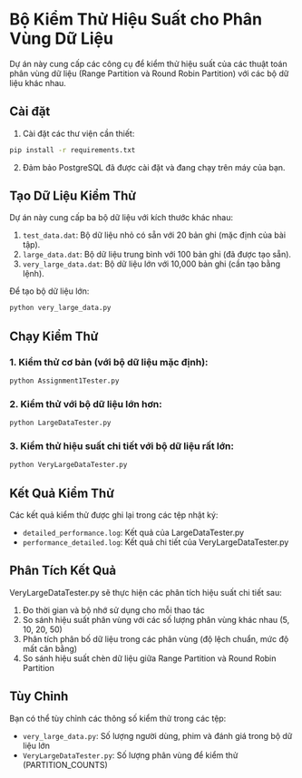 # Bộ Kiểm Thử Hiệu Suất cho Phân Vùng Dữ Liệu

Dự án này cung cấp các công cụ để kiểm thử hiệu suất của các thuật toán phân vùng dữ liệu (Range Partition và Round Robin Partition) với các bộ dữ liệu khác nhau.

## Cài đặt

1. Cài đặt các thư viện cần thiết:

```bash
pip install -r requirements.txt
```

2. Đảm bảo PostgreSQL đã được cài đặt và đang chạy trên máy của bạn.

## Tạo Dữ Liệu Kiểm Thử

Dự án này cung cấp ba bộ dữ liệu với kích thước khác nhau:

1. `test_data.dat`: Bộ dữ liệu nhỏ có sẵn với 20 bản ghi (mặc định của bài tập).
2. `large_data.dat`: Bộ dữ liệu trung bình với 100 bản ghi (đã được tạo sẵn).
3. `very_large_data.dat`: Bộ dữ liệu lớn với 10,000 bản ghi (cần tạo bằng lệnh).

Để tạo bộ dữ liệu lớn:

```bash
python very_large_data.py
```

## Chạy Kiểm Thử

### 1. Kiểm thử cơ bản (với bộ dữ liệu mặc định):

```bash
python Assignment1Tester.py
```

### 2. Kiểm thử với bộ dữ liệu lớn hơn:

```bash
python LargeDataTester.py
```

### 3. Kiểm thử hiệu suất chi tiết với bộ dữ liệu rất lớn:

```bash
python VeryLargeDataTester.py
```

## Kết Quả Kiểm Thử

Các kết quả kiểm thử được ghi lại trong các tệp nhật ký:

- `detailed_performance.log`: Kết quả của LargeDataTester.py
- `performance_detailed.log`: Kết quả chi tiết của VeryLargeDataTester.py

## Phân Tích Kết Quả

VeryLargeDataTester.py sẽ thực hiện các phân tích hiệu suất chi tiết sau:

1. Đo thời gian và bộ nhớ sử dụng cho mỗi thao tác
2. So sánh hiệu suất phân vùng với các số lượng phân vùng khác nhau (5, 10, 20, 50)
3. Phân tích phân bố dữ liệu trong các phân vùng (độ lệch chuẩn, mức độ mất cân bằng)
4. So sánh hiệu suất chèn dữ liệu giữa Range Partition và Round Robin Partition

## Tùy Chỉnh

Bạn có thể tùy chỉnh các thông số kiểm thử trong các tệp:

- `very_large_data.py`: Số lượng người dùng, phim và đánh giá trong bộ dữ liệu lớn
- `VeryLargeDataTester.py`: Số lượng phân vùng để kiểm thử (PARTITION_COUNTS)
